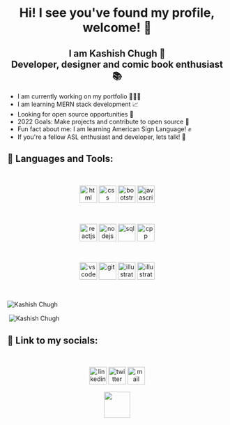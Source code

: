 <h1 align = "center" > Hi! I see you've found my profile, welcome! 🦋 </h1>

<h2 align="center"> I am Kashish Chugh 👋 <br> 
Developer, designer and comic book enthusiast 📚
<br>
</h2>

- I am currently working on my portfolio 👩🏽‍💼
- I am learning MERN stack development 📈
- Looking for open source opportunities 🎴
- 2022 Goals: Make projects and contribute to open source 🌱
- Fun fact about me: I am learning American Sign Language! ✊
- If you're a fellow ASL enthusiast and developer, lets talk! 🌻

## 🧰 Languages and Tools:

<br>

<p align="center">
<img height="40" width="40" src="https://cdn-icons-png.flaticon.com/512/174/174854.png" alt="html" />
<img height="40" width="40" src="https://cdn-icons-png.flaticon.com/128/5968/5968242.png" alt="css" />
<img height="40" width="40" src="https://cdn-icons-png.flaticon.com/128/5968/5968672.png" alt="bootstrap" />
<img height="40" width="40" src="https://cdn-icons-png.flaticon.com/512/5968/5968292.png" alt="javascript"/>
</p>

<br>

<p align = "center">
<img height="40" width="40" src="https://cdn-icons-png.flaticon.com/128/1260/1260667.png" alt="reactjs"/>
<img height="40" width="40" src="https://cdn-icons-png.flaticon.com/512/919/919825.png" alt="nodejs"/>
<img height="40" width="40" src="https://cdn-icons.flaticon.com/png/128/5815/premium/5815809.png?token=exp=1644703319~hmac=dfb5c0e33f8669dc26697a63984a3cc2" alt="sql"/>
<img height="40" width="40" src="https://cdn-icons-png.flaticon.com/128/6132/6132222.png" alt="cpp"/>
</p>

<br>

<p align ="center">
<img height="40" width="40" src="https://cdn-icons-png.flaticon.com/128/906/906324.png" alt="vscode"/>
<img height="40" width="40" src="https://camo.githubusercontent.com/fbfcb9e3dc648adc93bef37c718db16c52f617ad055a26de6dc3c21865c3321d/68747470733a2f2f7777772e766563746f726c6f676f2e7a6f6e652f6c6f676f732f6769742d73636d2f6769742d73636d2d69636f6e2e737667" alt="git"/>
<img height="40" width="40" src="https://cdn-icons-png.flaticon.com/128/688/688064.png" alt="illustrator"/>
<img height="40" width="40" src="https://cdn-icons.flaticon.com/png/128/5210/premium/5210860.png?token=exp=1644703790~hmac=271e4b5ba41edfa39cee1abb02753a58" alt="illustrator"/>
</p>

<br>

<p><img align="left" src="https://github-readme-stats.vercel.app/api/top-langs/?username=kashc11&layout=compact" alt="Kashish Chugh" />
<br>
</p>



<p>&nbsp;<img align="center" src="https://github-readme-stats.vercel.app/api?username=kashc11&show_icons=true" alt="Kashish Chugh" /></p>

## 📱 Link to my socials:

<br>

<p align ="center" >
<a href ="https://www.linkedin.com/in/kashishchugh/" target = "blank" ><img height="40" width="40" src="https://cdn-icons-png.flaticon.com/128/174/174857.png" alt="linkedin"/></a>
<a href ="https://twitter.com/kash_xi" target = "blank" ><img height="40" width="40" src="https://cdn-icons.flaticon.com/png/128/3256/premium/3256013.png?token=exp=1644704810~hmac=d70b99cdcadedcfa8c426cae83c92e9e" alt="twitter"/></a>
<a href ="mailto:kashish11chugh@gmail.com" target = "blank" ><img height="40" width="40" src="https://cdn-icons-png.flaticon.com/128/732/732200.png" alt="mail"/></a>
</p>

<p align = "center">
<img src ="https://cdn.dribbble.com/users/364116/screenshots/1899338/yogocat_animation.gif" height = "60" width = "60"/>
</p>
